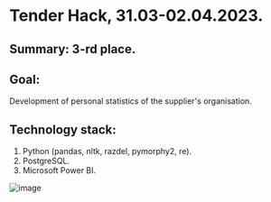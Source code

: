 # Tender Hack, 31.03-02.04.2023.

## Summary: 3-rd place.

## Goal:
Development of personal statistics of the supplier's organisation.

## Technology stack:
1. Python (pandas, nltk, razdel, pymorphy2, re).
2. PostgreSQL.
3. Microsoft Power BI.

![image](https://user-images.githubusercontent.com/81105698/229508655-e4f849c3-786c-4bd1-b583-877e1b2274bb.png)
